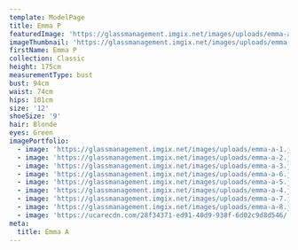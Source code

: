 ```yaml
---
template: ModelPage
title: Emma P
featuredImage: 'https://glassmanagement.imgix.net/images/uploads/emma-a-4-1-1-.jpg'
imageThumbnail: 'https://glassmanagement.imgix.net/images/uploads/emma-a-head-shot.jpg'
firstName: Emma P
collection: Classic
height: 175cm
measurementType: bust
bust: 94cm
waist: 74cm
hips: 101cm
size: '12'
shoeSize: '9'
hair: Blonde
eyes: Green
imagePortfolio:
  - image: 'https://glassmanagement.imgix.net/images/uploads/emma-a-1.jpeg'
  - image: 'https://glassmanagement.imgix.net/images/uploads/emma-a-2.jpg'
  - image: 'https://glassmanagement.imgix.net/images/uploads/emma-a-3.jpg'
  - image: 'https://glassmanagement.imgix.net/images/uploads/emma-a-6.jpg'
  - image: 'https://glassmanagement.imgix.net/images/uploads/emma-a-5.jpg'
  - image: 'https://glassmanagement.imgix.net/images/uploads/emma-a-4.jpg'
  - image: 'https://glassmanagement.imgix.net/images/uploads/emma-a-7.jpg'
  - image: 'https://glassmanagement.imgix.net/images/uploads/emma-a-8.jpg'
  - image: 'https://ucarecdn.com/28f34371-ed91-40d9-938f-6d02c9d8d546/'
meta:
  title: Emma A
---
```


